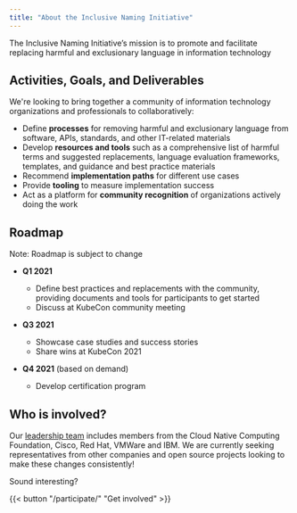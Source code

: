 ```yaml
---
title: "About the Inclusive Naming Initiative"
---
```


The Inclusive Naming Initiative’s mission is to promote and facilitate replacing harmful and exclusionary language in information technology


## Activities, Goals, and Deliverables

We're looking to bring together a community of information technology organizations and professionals to collaboratively:

* Define **processes** for removing harmful and exclusionary language from software, APIs, standards, and other IT-related materials
* Develop **resources and tools** such as a comprehensive list of harmful terms and suggested replacements, language evaluation frameworks, templates, and guidance and best practice materials
* Recommend **implementation paths** for different use cases
* Provide **tooling** to measure implementation success
* Act as a platform for **community recognition** of organizations actively doing the work

## Roadmap 

Note: Roadmap is subject to change

* **Q1 2021**
  * Define best practices and replacements with the community, providing documents and tools for participants to get started
  * Discuss at KubeCon community meeting

* **Q3 2021**
  * Showcase case studies and success stories
  * Share wins at KubeCon 2021

* **Q4 2021** (based on demand)
  * Develop certification program


## Who is involved? 

Our [leadership team](/leadership) includes members from the Cloud Native Computing Foundation, Cisco, Red Hat, VMWare and IBM. We are currently seeking representatives from other companies and open source projects looking to make these changes consistently! 

Sound interesting?

{{< button "/participate/" "Get involved" >}}

